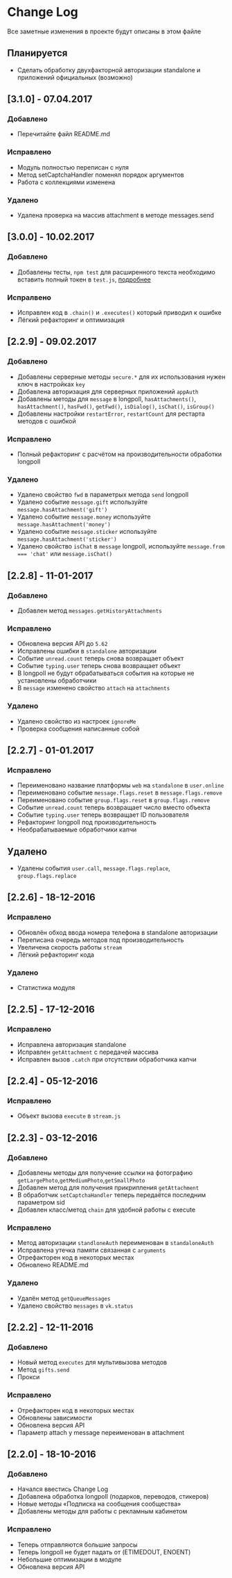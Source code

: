 # Change Log
Все заметные изменения в проекте будут описаны в этом файле

## Планируется
- Сделать обработку двухфакторной авторизации standalone и приложений официальных (возможно)

## [3.1.0] - 07.04.2017
### Добавлено
- Перечитайте файл README.md

### Исправлено
- Модуль полностью переписан с нуля
- Метод setCaptchaHandler поменял порядок аргументов
- Работа с коллекциями изменена

### Удалено
- Удалена проверка на массив attachment в методе messages.send

## [3.0.0] - 10.02.2017
### Добавлено
- Добавлены тесты, `npm test` для расширенного текста необходимо вставить полный токен в `test.js`, [подробнее](https://github.com/negezor/vk-io#Тесты)

### Испралвено
- Исправлен код в `.chain()` и `.executes()` который приводил к ошибке
- Лёгкий рефакторинг и оптимизация

## [2.2.9] - 09.02.2017
### Добавлено
- Добавлены серверные методы `secure.*` для их использования нужен ключ в настройках `key`
- Добавлена авторизация для серверных приложений `appAuth`
- Добавлены методы для `message` в longpoll, `hasAttachments()`, `hasAttachment()`, `hasFwd()`, `getFwd()`, `isDialog()`, `isChat()`, `isGroup()`
- Добавлены настройки `restartError`, `restartCount` для рестарта методов с ошибкой

### Исправлено
- Полный рефакторинг с расчётом на производительности обработки longpoll

### Удалено
- Удалено свойство `fwd` в параметрых метода `send` longpoll
- Удалено событие `message.gift` используйте `message.hasAttachment('gift')`
- Удалено событие `message.money` используйте `message.hasAttachment('money')`
- Удалено событие `message.sticker` используйте `message.hasAttachment('sticker')`
- Удалено свойство `isChat` в `message` longpoll, используйте `message.from === 'chat'` или `message.isChat()`

## [2.2.8] - 11-01-2017
### Добавлено
- Добавлен метод `messages.getHistoryAttachments`

### Исправлено
- Обновлена версия API до `5.62`
- Исправлены ошибки в `standalone` авторизации
- Событие `unread.count` теперь снова возвращает объект
- Событие `typing.user` теперь снова возвращает объект
- В longpoll не будут обрабатываться события на которые не установлены обработчики
- В `message` изменено свойство `attach` на `attachments`

### Удалено
- Удалено свойство из настроек `ignoreMe`
- Проверка сообщения написанные собой

## [2.2.7] - 01-01.2017
### Исправлено
- Переименовано название платформы `web` на `standalone` в `user.online`
- Переименовано событие `message.flags.reset` в `message.flags.remove`
- Переименовано событие `group.flags.reset` в `group.flags.remove`
- Событие `unread.count` теперь возвращает число вместо объекта
- Событие `typing.user` теперь возвращает ID пользователя
- Рефакторинг longpoll под производительность
- Необрабатываемые обработчики капчи

## Удалено
- Удалены события `user.call`, `message.flags.replace`, `group.flags.replace`

## [2.2.6] - 18-12-2016
### Исправлено
- Обновлён обход ввода номера телефона в standalone авторизации
- Переписана очередь методов под производительность
- Увеличена скорость работы `stream`
- Лёгкий рефакторинг кода

### Удалено
- Статистика модуля

## [2.2.5] - 17-12-2016
### Исправлено
- Исправлена авторизация standalone
- Исправлен `getAttachment` с передачей массива
- Исправлен вызов `.catch` при отсутствии обработчика капчи

## [2.2.4] - 05-12-2016
### Исправлено
- Объект вызова `execute` в `stream.js`

## [2.2.3] - 03-12-2016
### Добавлено
- Добавлены методы для получение ссылки на фотографию `getLargePhoto`,`getMediumPhoto`,`getSmallPhoto`
- Добавлен метод для получения прикрипления `getAttachment`
- В обработчик `setCaptchaHandler` теперь передаётся последним параметром sid
- Добавлен класс/метод `chain` для удобной работы с execute

### Исправлено
- Метод авторизации `standloneAuth` переименован в `standaloneAuth`
- Исправлена утечка памяти связанная с `arguments`
- Отрефакторен код в некоторых местах
- Обновлено README.md

### Удалено
- Удалён метод `getQueueMessages`
- Удалено свойство `messages` в `vk.status`

## [2.2.2] - 12-11-2016
### Добавлено
- Новый метод `executes` для мультивызова методов
- Метод `gifts.send`
- Прокси

### Исправлено
- Отрефакторен код в некоторых местах
- Обновлены зависимости
- Обновлена версия API
- Параметр attach у message переименован в attachment

## [2.2.0] - 18-10-2016
### Добавлено
- Начался ввестись Change Log
- Добавлена обработка longpoll (подарков, переводов, стикеров)
- Новые методы «Подписка на сообщения сообщества»
- Добавлены методы для работы с рекламным кабинетом

### Исправлено
- Теперь отправляются большие запросы
- Теперь longpoll не будет падать от (ETIMEDOUT, ENOENT)
- Небольшие оптимизации в модуле
- Обновлена версия API
